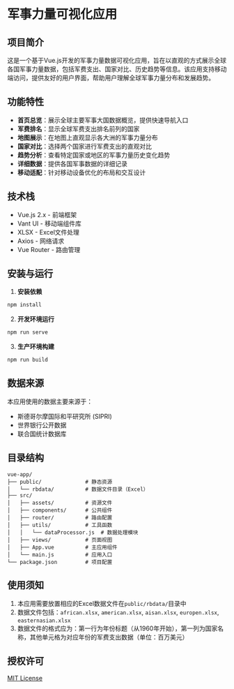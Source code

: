 # 军事力量可视化应用

## 项目简介

这是一个基于Vue.js开发的军事力量数据可视化应用，旨在以直观的方式展示全球各国军事力量数据，包括军费支出、国家对比、历史趋势等信息。该应用支持移动端访问，提供友好的用户界面，帮助用户理解全球军事力量分布和发展趋势。

## 功能特性

- **首页总览**：展示全球主要军事大国数据概览，提供快速导航入口
- **军费排名**：显示全球军费支出排名前列的国家
- **地图展示**：在地图上直观显示各大洲的军事力量分布
- **国家对比**：选择两个国家进行军费支出的直观对比
- **趋势分析**：查看特定国家或地区的军事力量历史变化趋势
- **详细数据**：提供各国军事数据的详细记录
- **移动适配**：针对移动设备优化的布局和交互设计

## 技术栈

- Vue.js 2.x - 前端框架
- Vant UI - 移动端组件库
- XLSX - Excel文件处理
- Axios - 网络请求
- Vue Router - 路由管理

## 安装与运行

1. **安装依赖**

```bash
npm install
```

2. **开发环境运行**

```bash
npm run serve
```

3. **生产环境构建**

```bash
npm run build
```

## 数据来源

本应用使用的数据主要来源于：

- 斯德哥尔摩国际和平研究所 (SIPRI)
- 世界银行公开数据
- 联合国统计数据库

## 目录结构

```
vue-app/
├── public/              # 静态资源
│   └── rbdata/          # 数据文件目录（Excel）
├── src/
│   ├── assets/          # 资源文件
│   ├── components/      # 公共组件
│   ├── router/          # 路由配置
│   ├── utils/           # 工具函数
│   │   └── dataProcessor.js  # 数据处理模块
│   ├── views/           # 页面视图
│   ├── App.vue          # 主应用组件
│   └── main.js          # 应用入口
└── package.json         # 项目配置
```

## 使用须知

1. 本应用需要放置相应的Excel数据文件在`public/rbdata/`目录中
2. 数据文件包括：`african.xlsx`, `american.xlsx`, `aisan.xlsx`, `europen.xlsx`, `easternasian.xlsx`
3. 数据文件的格式应为：第一行为年份标题（从1960年开始），第一列为国家名称，其他单元格为对应年份的军费支出数据（单位：百万美元）

## 授权许可

[MIT License](LICENSE)
